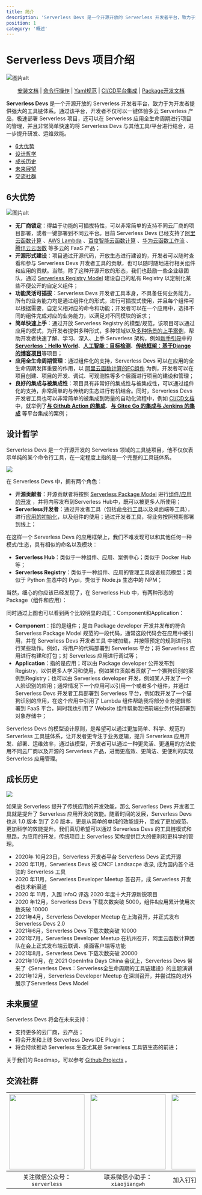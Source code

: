 ```yaml
---
title: 简介
description: 'Serverless Devs 是一个开源开放的 Serverless 开发者平台，致力于为开发者提供强大的工具链体系。通过该平台，开发者不仅可以一键体验多云 Serverless 产品，极速部署 Serverless 项目，还可以在 Serverless 应用全生命周期进行项目的管理，并且非常简单快速的将 Serverless Devs 与其他工具/平台进行结合，进一步提升研发、运维效能'
position: 1
category: '概述'
---
```


# Serverless Devs 项目介绍

![图片alt](https://serverless-article-picture.oss-cn-hangzhou.aliyuncs.com/1635390357469_20211028030558116850.png)


<p align="center">
<a href="./install.md">安装文档</a> |  <a href="./command/readme.md">命令行操作</a> | <a href="./yaml.md">Yaml规范</a> | <a href="./cicd.md">CI/CD平台集成</a> | <a href="./package_dev.md">Package开发文档</a>
</p>



**Serverless Devs** 是一个开源开放的 Serverless 开发者平台，致力于为开发者提供强大的工具链体系。通过该平台，开发者不仅可以一键体验多云 Serverless 产品，极速部署 Serverless 项目，还可以在 Serverless 应用全生命周期进行项目的管理，并且非常简单快速的将 Serverless Devs 与其他工具/平台进行结合，进一步提升研发、运维效能。


- [6大优势](#6大优势)
- [设计哲学](#设计哲学)
- [成长历史](#成长历史)
- [未来展望](#未来展望)
- [交流社群](#交流社群)

## 6大优势

![图片alt](https://serverless-article-picture.oss-cn-hangzhou.aliyuncs.com/1635319587379_20211027072627561648.png)

- **无厂商锁定**：得益于功能的可插拔特性，可以非常简单的支持不同云厂商的项目部署，或者一键部署到不同云平台。目前 Serverless Devs 已经支持了[阿里云函数计算](https://github.com/devsapp/fc) 、[AWS Lambda](https://github.com/devscomp/lambda) 、[百度智能云函数计算](https://github.com/xinwuyun/cfc) 、[华为云函数工作流](https://github.com/xinwuyun/fg) 、[腾讯云云函数](https://github.com/devscomp/scf) 等多云的 FaaS 产品；
- **开源形式建设**：项目通过开源代码，开放生态进行建设的，开发者可以随时查看和参与 Serverless Devs 开发者工具的贡献，也可以随时随地进行相关组件和应用的贡献。当然，除了这种开源开放的形态，我们也鼓励一些企业级团队，通过 [Serverless Registry Model](./../../spec/zh/0.0.2/serverless_registry_model/readme.md) 建设自己的私有 Registry 以定制化某些不便公开的自定义组件；
- **功能灵活可插拔**：Serverless Devs 开发者工具本身，不具备任何业务能力，所有的业务能力均是通过组件化的形式，进行可插拔式使用，并且每个组件可以根据需要，自定义相对应的命令和功能；开发者可以在一个应用中，选择不同的组件完成对应的业务能力，以满足对不同模块的诉求；
- **简单快速上手**：通过开放 Serverless Registry 的模型/规范，该项目可以通过应用的模式，为开发者提供多种形式，多种领域以及[多种场景的上手案例](./awesome.md)，帮助开发者快速了解、学习、深入、上手 Serverless 架构，例如[新手引导](./quick_start.md)中的[**Serverless：Hello World**](./quick_start.md#serverlesshello-world)、[**人工智能：目标检测**](./quick_start.md#人工智能目标检测)、[**传统框架：基于Django的博客项目**](./quick_start.md#传统框架基于django的博客项目)等项目；
- **应用全生命周期管理**：通过组件化的支持，Serverless Devs 可以在应用的全生命周期发挥重要的作用，以 [阿里云函数计算的FC组件](https://github.com/devsapp/fc) 为例，开发者可以在项目创建、项目的开发、调试、可观测性等多个层面进行项目的建设和管理；
- **良好的集成与被集成性**：项目具有非常好的集成性与被集成性，可以通过组件化的支持，非常简单的与传统的生态进行有机结合。同时，Serverless Devs 开发者工具也可以非常简单的被集成到海量的自动化流程中，例如 [CI/CD文档](./cicd.md) 中，就举例了[**与 Github Action 的集成**](./cicd.md#与-github-action-的集成)、[**与 Gitee Go 的集成**](./cicd.md#与-gitee-go-的集成)[**与 Jenkins 的集成**](./cicd.md#与-jenkins-的集成) 等平台集成的案例；

## 设计哲学

Serverless Devs 是一个开源开发的 Serverless 领域的工具链项目，他不仅仅表示单纯的某个命令行工具，在一定程度上指的是一个完整的工具链体系。

![](https://example-static.oss-cn-beijing.aliyuncs.com/github-static/01.png)

在 Serverless Devs 中，拥有两个角色：

- **开源贡献者**：开源贡献者将按照 [Serverless Package Model](./../../spec/zh/0.0.2/serverless_pacakge_model/readme.md) 进行[组件/应用的开发](./package_dev.md) ，并将内容发布到Serverless Hub中，既可以被更多人所使用；
- **Serverless开发者**：通过开发者工具（包括[命令行工具](./install.md)以及桌面端等工具），进行[应用的初始化](./quick_start.md)，以及组件的使用；通过开发者工具，将业务按照预期部署到线上；

在这样一个 Serverless Devs 的应用框架上，我们不难发现可以和其他任何一种模式/生态，具有相似的命名以及模块：

- **Serverless Hub**：类似于一种组件、应用、案例中心；类似于 Docker Hub 等；
- **Serverless Registry**：类似于一种组件、应用的管理工具或者规范模型；类似于 Python 生态中的 Pypi，类似于 Node.js 生态中的 NPM；

当然，细心的你应该已经发现了，在 Serverless Hub 中，有两种形态的 Package（组件和应用）：

同时通过上图也可以看到两个比较明显的词汇：Component和Application：
- **Component**：指的是组件；是由 Package developer 开发并发布的符合 Serverless Package Model 规范的一段代码，通常这段代码会在应用中被引用，并在 Serverless Devs 开发者工具 中被加载，并按照预定的规则进行执行某些动作。例如，将用户的代码部署到 Serverless 平台；将 Serverless 应用进行构建和打包；对 Serverless 应用进行调试等；
- **Application**：指的是应用；可以由 Package developer 公开发布到 Registry，以供更多人学习和使用，例如某位贡献者贡献了一个猫狗识别的案例到Registry；也可以由 Serverless developer 开发，例如某人开发了一个 人脸识别的应用；通常情况下一个应用可以引用一个或者多个组件，并通过 Serverless Devs 开发者工具部署到 Serverless 平台，例如我开发了一个猫狗识别的应用，在这个应用中引用了 Lambda 组件帮助我将部分业务逻辑部署到 FaaS 平台，同时我也引用了 Website 组件帮助我把前端业务代码部署到对象存储中；

Serverless Devs 的模型设计原则，是希望可以通过更加简单、科学、规范的 Serverless 工具链体系，让开发者更专注于业务逻辑，提升 Serverless 应用开发、部署、运维效率，通过该模型，开发者可以通过一种更灵活、更通用的方法使用不同云厂商以及开源的 Serverless 产品，进而更高效、更简洁、更便利的实现 Serverless 应用管理。

## 成长历史

![](https://example-static.oss-cn-beijing.aliyuncs.com/github-static/02.png)

如果说 Serverless 提升了传统应用的开发效能，那么 Serverless Devs 开发者工具就是提升了 Serverless 应用开发的效能。随着时间的发展，Serverless Devs 也从 1.0 版本 到了 2.0 版本，更是从简单的单纯的效能提升，变成了更加规范、更加科学的效能提升。我们真切希望可以通过 Serverless Devs 的工具链模式和思路，为应用的开发，传统项目上 Serverless 架构提供巨大的便利和更科学的管理。

- 2020年 10月23日，Serverless 开发者平台 Serverless Devs 正式开源
- 2020 年11月，Serverless Devs 被 CNCF Landsacpe 收录, 成为国内首个进驻的 Serverless 工具
- 2020 年11月，Serverless Developer Meetup 首召开，成 Serverless 开发者技术新渠道
- 2020 年 11月，入围 InfoQ 评选 2020 年度十大开源新锐项目
- 2020 年12月，Serverless Devs 下载次数突破 5000，组件&应用累计使用次数突破 10000
- 2021年4月，Serverless Developer Meetup 在上海召开，并正式发布 Serverless Devs 2.0
- 2021年6月，Serverless Devs 下载次数突破 10000
- 2021年7月，Serverless Developer Meetup 在杭州召开，阿里云函数计算团队在会上正式发布端云联调、桌面客户端等功能
- 2021年8月，Serverless Devs 下载次数突破 20000
- 2021年10月，在 2021 OpenInfra Days China 会议上，Serverless Devs 带来了《Serverless Devs：Serverless全生命周期的工具链建设》的主题演讲
- 2021年12月，Serverless Developer Meetup 在深圳召开，并尝试性的对外展示了Serverless Devs Model


## 未来展望

Serverless Devs 将会在未来支持：
- 支持更多的云厂商，云产品；
- 将会开发和上线 Serverless Devs IDE Plugin；
- 将会持续推动 Serverless 生态尤其是 Serverless 工具链生态的前进；

关于我们的 Roadmap，可以参考 [Github Projects](https://github.com/Serverless-Devs/Serverless-Devs/projects) 。

## 交流社群

<p align="center">

| <img src="https://serverless-article-picture.oss-cn-hangzhou.aliyuncs.com/1635407298906_20211028074819117230.png" width="200px" > | <img src="https://serverless-article-picture.oss-cn-hangzhou.aliyuncs.com/1635407044136_20211028074404326599.png" width="200px" > | <img src="https://serverless-article-picture.oss-cn-hangzhou.aliyuncs.com/1635407252200_20211028074732517533.png" width="200px" > |
|--- | --- | --- |
| <center>关注微信公众号：`serverless`</center> | <center>联系微信小助手：`xiaojiangwh`</center> | <center>加入钉钉交流群：`33947367`</center> | 

</p>

